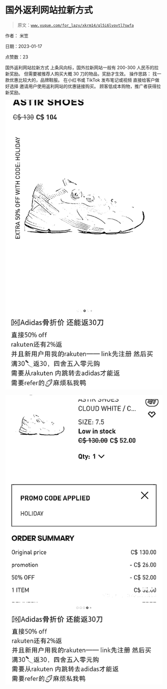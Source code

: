# 国外返利网站拉新方式

> 原文：[`www.yuque.com/for_lazy/xkrm14/ql5i6lvovtl7swfa`](https://www.yuque.com/for_lazy/xkrm14/ql5i6lvovtl7swfa)



作者： 米笠 

日期：2023-01-17 

点赞数：23 

国外返利网站拉新方式 上条风向标，国外拉新网站一般有 200-300 人民币的拉新奖励。 但需要被推荐人购买大概 30 刀的物品，奖励才生效。 操作思路： 找一款优惠比较大的，品牌鞋服。 在小红书或 TikTok 发布笔记或视频 直接给客户做好选择 邀请用户使用返利网站的优惠链接购买。 顾客低成本购物，推广者获得拉新奖励。 

![](img/b1e3fc6a5c4de26f22bcc8d189ac8fac.png) 

![](img/7c4307b499359d4b1d16d4fdb351f7a0.png) 

